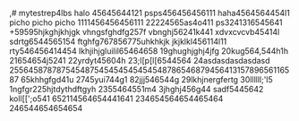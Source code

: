 ,# mytestrep4lbs
halo 45645644121
psps456456456111
haha4564564454l1
picho picho picho
1111456456456111
22224565as4o411
ps3241316545641
+59595hjkghjkhjgk
vhngsfghdfg257f
vbnghj56241k441
xdvxcvcvb45414l
sdrtg6544565154
ftghfg767856775uhkhkjk
jkjklkl456114l11
rty546456414454
lkhjihjgluilil65464658
19ghughjghj4jfg
20kug564,544h1h
21654654j5241
22yrdyt45604h
23;l[p[l[6544564
24asdasdasdasdasd
25564587878754548754545454545454878654687945641315789656116587
65khhgfgd41u
2745yui744g1
82jjj546544g
29lkhjnergfertg
30llllll;'l5
1ngfgr225hjtdythdftgyh
2355464551m4
3jhghj456g44
sadf5445642
koll[[';o541
652114564654441641
234654564654465464
246544654654654
